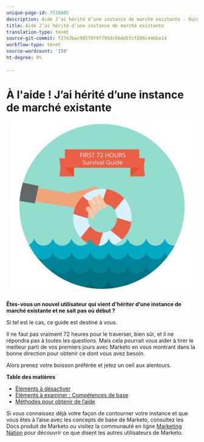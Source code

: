 ```yaml
---
unique-page-id: 7516605
description: Aide J’ai hérité d’une instance de marché existante - Documents marketing - Documentation du produit
title: Aide J’ai hérité d’une instance de marché existante
translation-type: tm+mt
source-git-commit: f27e2bac90570f9f795dc6bdd5fcf208c446be14
workflow-type: tm+mt
source-wordcount: '159'
ht-degree: 0%

---
```



# À l&#39;aide ! J’ai hérité d’une instance de marché existante

![](assets/help-ive-inherited-an-existing-marketo-instance.png)

**Êtes-vous un nouvel utilisateur qui vient d’hériter d’une instance de marché existante et ne sait pas où début ?**

Si tel est le cas, ce guide est destiné à vous.

Il ne faut pas vraiment 72 heures pour le traverser, bien sûr, et il ne répondra pas à toutes les questions. Mais cela pourrait vous aider à tirer le meilleur parti de vos premiers jours avec Marketo en vous montrant dans la bonne direction pour obtenir ce dont vous avez besoin.

Alors prenez votre boisson préférée et jetez un oeil aux alentours.

**Table des matières**

* [Éléments à désactiver](/help/marketo/getting-started/inheriting-a-marketo-instance/items-to-check-off.md)
* [Eléments à examiner : Compétences de base](/help/marketo/getting-started/inheriting-a-marketo-instance/things-to-review-core-skills.md)
* [Méthodes pour obtenir de l’aide](/help/marketo/getting-started/inheriting-a-marketo-instance/ways-to-get-help.md)

Si vous connaissez déjà votre façon de contourner votre instance et que vous êtes à l’aise avec les concepts de base de Marketo, consultez les Docs produit de Marketo ou visitez la communauté en ligne [Marketing Nation](https://nation.marketo.com/) pour découvrir ce que disent les autres utilisateurs de Marketo.
